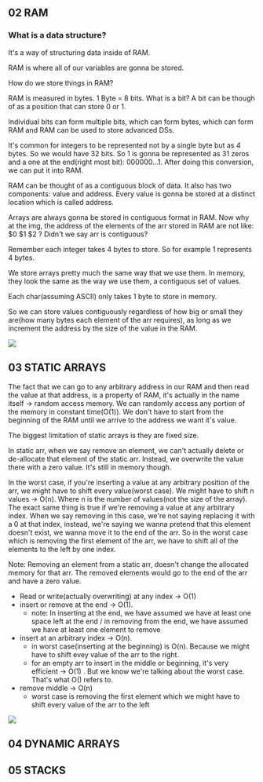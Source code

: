 ## 02 RAM
### What is a data structure?
It's a way of structuring data inside of RAM.

RAM is where all of our variables are gonna be stored.

How do we store things in RAM?

RAM is measured in bytes. 1 Byte = 8 bits. What is a bit? A bit can be though of as a position that can store 0 or 1.

Individual bits can form multiple bits, which can form bytes, which can form RAM and RAM can be used to store advanced DSs.

It's common for integers to be represented not by a single byte but as 4 bytes. So we would have 32 bits. So 1 is gonna be represented as
31 zeros and a one at the end(right most bit): 000000...1. After doing this conversion, we can put it into RAM.

RAM can be thought of as a contiguous block of data. It also has two components: value and address. Every value is gonna be stored at a
distinct location which is called address.

Arrays are always gonna be stored in contiguous format in RAM. Now why at the img, the address of the elements of the arr stored in RAM are not
like: $0 $1 $2 ? Didn't we say arr is contiguous?

Remember each integer takes 4 bytes to store. So for example 1 represents 4 bytes.

We store arrays pretty much the same way that we use them. In memory, they look the same as the way we use them, a contiguous set of values.

Each char(assuming ASCII) only takes 1 byte to store in memory.

So we can store values contiguously regardless of how big or small they are(how many bytes each element of the arr requires), as long as we
increment the address by the size of the value in the RAM.

![](../img/2-arrays/2-1.png)

## 03 STATIC ARRAYS
The fact that we can go to any arbitrary address in our RAM and then read the value at that address, is a property of RAM, it's actually in the name
itself -> random access memory. We can randomly access any portion of the memory in constant time(O(1)). We don't have to start from the beginning of the
RAM until we arrive to the address we want it's value.

The biggest limitation of static arrays is they are fixed size.

In static arr, when we say remove an element, we can't actually delete or de-allocate that element of the static arr. Instead, we overwrite
the value there with a zero value. It's still in memory though.

In the worst case, if you're inserting a value at any arbitrary position of the arr, we might have to shift every value(worst case). We might have to
shift n values -> O(n). Where n is the number of values(not the size of the array). The exact same thing is true if we're removing a value at any
arbitrary index. When we say removing in this case, we're not saying replacing it with a 0 at that index, instead, we're saying we wanna pretend that
this element doesn't exist, we wanna move it to the end of the arr. So in the worst case which is removing the first element of the arr,
we have to shift all of the elements to the left by one index.

Note: Removing an element from a static arr, doesn't change the allocated memory for that arr. The removed elements would go to the end of the arr and have
a zero value.

- Read or write(actually overwriting) at any index -> O(1)
- insert or remove at the end -> O(1).
    - note: In inserting at the end, we have assumed we have at least one space left at the end / in removing from the end, we have assumed we have
    at least one element to remove
- insert at an arbitrary index -> O(n).
    - in worst case(inserting at the beginning) is O(n). Because we might have to shift evey value of the arr to the right.
    - for an empty arr to insert in the middle or beginning, it's very efficient -> O(1) . But we know we're talking about the worst case. That's what
    O() refers to.
- remove middle -> O(n)
    - worst case is removing the first element which we might have to shift every value of the arr to the left

![](../img/2-arrays/3-1.png)

## 04 DYNAMIC ARRAYS

## 05 STACKS